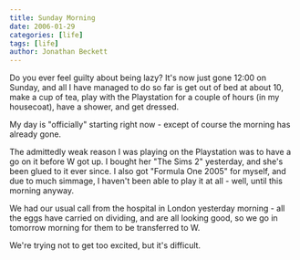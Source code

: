 ```yaml
---
title: Sunday Morning
date: 2006-01-29
categories: [life]
tags: [life]
author: Jonathan Beckett
---
```


Do you ever feel guilty about being lazy? It's now just gone 12:00 on Sunday, and all I have managed to do so far is get out of bed at about 10, make a cup of tea, play with the Playstation for a couple of hours (in my housecoat), have a shower, and get dressed.

My day is "officially" starting right now - except of course the morning has already gone.

The admittedly weak reason I was playing on the Playstation was to have a go on it before W got up. I bought her "The Sims 2" yesterday, and she's been glued to it ever since. I also got "Formula One 2005" for myself, and due to much simmage, I haven't been able to play it at all - well, until this morning anyway.

We had our usual call from the hospital in London yesterday morning - all the eggs have carried on dividing, and are all looking good, so we go in tomorrow morning for them to be transferred to W.

We're trying not to get too excited, but it's difficult.